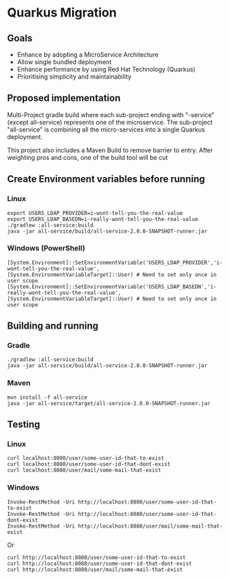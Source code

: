 # Quarkus Migration
## Goals
* Enhance by adopting a MicroService Architecture
* Allow single bundled deployment
* Enhance performance by using Red Hat Technology (Quarkus)
* Prioritising simplicity and maintainability

## Proposed implementation
Multi-Project gradle build where each sub-project ending with "-service" (except all-service) represents one of the
microservice. The sub-project "all-service" is combining all the micro-services into a single Quarkus deployment.

This project also includes a Maven Build to remove barrier to entry. After weighting pros and cons, one of the build
tool will be cut

## Create Environment variables before running
### Linux
```shell script
export USERS_LDAP_PROVIDER=i-wont-tell-you-the-real-value
export USERS_LDAP_BASEDN=i-really-wont-tell-you-the-real-value
./gradlew :all-service:build
java -jar all-service/build/all-service-2.0.0-SNAPSHOT-runner.jar
```

### Windows (PowerShell)
```shell script
[System.Environment]::SetEnvironmentVariable('USERS_LDAP_PROVIDER','i-wont-tell-you-the-real-value',
[System.EnvironmentVariableTarget]::User) # Need to set only once in user scope
[System.Environment]::SetEnvironmentVariable('USERS_LDAP_BASEDN','i-really-wont-tell-you-the-real-value',
[System.EnvironmentVariableTarget]::User) # Need to set only once in user scope
```

## Building and running
### Gradle
```shell script
./gradlew :all-service:build
java -jar all-service/build/all-service-2.0.0-SNAPSHOT-runner.jar
```

### Maven
```shell script
mvn install -f all-service
java -jar all-service/target/all-service-2.0.0-SNAPSHOT-runner.jar
```

## Testing
### Linux
```shell script
curl localhost:8080/user/some-user-id-that-to-exist
curl localhost:8080/user/some-user-id-that-dont-exist
curl localhost:8080/user/mail/some-mail-that-exist
```

### Windows
```shell script
Invoke-RestMethod -Uri http://localhost:8080/user/some-user-id-that-to-exist
Invoke-RestMethod -Uri http://localhost:8080/user/some-user-id-that-dont-exist
Invoke-RestMethod -Uri http://localhost:8080/user/mail/some-mail-that-exist
```

Or 
```shell script
curl http://localhost:8080/user/some-user-id-that-to-exist
curl http://localhost:8080/user/some-user-id-that-dont-exist
curl http://localhost:8080/user/mail/some-mail-that-exist
```